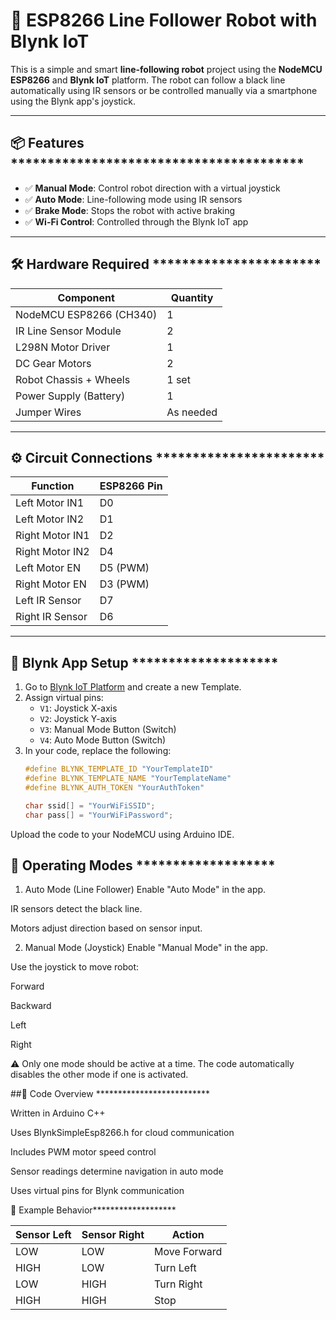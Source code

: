 # 🚗 ESP8266 Line Follower Robot with Blynk IoT

This is a simple and smart **line-following robot** project using the **NodeMCU ESP8266** and **Blynk IoT** platform. The robot can follow a black line automatically using IR sensors or be controlled manually via a smartphone using the Blynk app's joystick.

---

## 📦 Features ****************************************

- ✅ **Manual Mode**: Control robot direction with a virtual joystick
- ✅ **Auto Mode**: Line-following mode using IR sensors
- ✅ **Brake Mode**: Stops the robot with active braking
- ✅ **Wi-Fi Control**: Controlled through the Blynk IoT app

---

## 🛠️ Hardware Required ***********************

| Component                | Quantity |
|--------------------------|----------|
| NodeMCU ESP8266 (CH340)  | 1        |
| IR Line Sensor Module    | 2        |
| L298N Motor Driver       | 1        |
| DC Gear Motors           | 2        |
| Robot Chassis + Wheels   | 1 set    |
| Power Supply (Battery)   | 1        |
| Jumper Wires             | As needed |

---

## ⚙️ Circuit Connections ***********************

| Function         | ESP8266 Pin |
|------------------|-------------|
| Left Motor IN1   | D0          |
| Left Motor IN2   | D1          |
| Right Motor IN1  | D2          |
| Right Motor IN2  | D4          |
| Left Motor EN    | D5 (PWM)    |
| Right Motor EN   | D3 (PWM)    |
| Left IR Sensor   | D7          |
| Right IR Sensor  | D6          |

---

## 📲 Blynk App Setup ********************

1. Go to [Blynk IoT Platform](https://blynk.io/) and create a new Template.
2. Assign virtual pins:
   - `V1`: Joystick X-axis
   - `V2`: Joystick Y-axis
   - `V3`: Manual Mode Button (Switch)
   - `V4`: Auto Mode Button (Switch)
3. In your code, replace the following:
   ```cpp
   #define BLYNK_TEMPLATE_ID "YourTemplateID"
   #define BLYNK_TEMPLATE_NAME "YourTemplateName"
   #define BLYNK_AUTH_TOKEN "YourAuthToken"
   
   char ssid[] = "YourWiFiSSID";
   char pass[] = "YourWiFiPassword";
Upload the code to your NodeMCU using Arduino IDE.

## 🚦 Operating Modes *******************
1. Auto Mode (Line Follower)
Enable "Auto Mode" in the app.

IR sensors detect the black line.

Motors adjust direction based on sensor input.

2. Manual Mode (Joystick)
Enable "Manual Mode" in the app.

Use the joystick to move robot:

Forward

Backward

Left

Right

⚠️ Only one mode should be active at a time. The code automatically disables the other mode if one is activated.

##🧠 Code Overview  **************************

Written in Arduino C++

Uses BlynkSimpleEsp8266.h for cloud communication

Includes PWM motor speed control

Sensor readings determine navigation in auto mode

Uses virtual pins for Blynk communication

🧪 Example Behavior*******************

| Sensor Left | Sensor Right | Action       |
| ----------- | ------------ | ------------ |
| LOW         | LOW          | Move Forward |
| HIGH        | LOW          | Turn Left    |
| LOW         | HIGH         | Turn Right   |
| HIGH        | HIGH         | Stop         |
